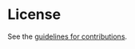 # License

See the
[guidelines for contributions](https://github.com/ietf-wg-mimi/draft-ietf-mimi-content/blob/main/CONTRIBUTING.md).
